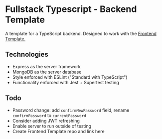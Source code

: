 # Fullstack Typescript - Backend Template
A template for a TypeScript backend. Designed to work with the [Frontend Template.](#insertrepolinkhere)

## Technologies
- Express as the server framework
- MongoDB as the server database
- Style enforced with ESLint ("Standard with TypeScript")
- Functionality enforced with Jest + Supertest testing

## Todo
- Password change: add `confirmNewPassword` field, rename `confirmPassword` to `currentPassword`
- Consider adding JWT refreshing
- Enable server to run outside of testing
- Create Frontend Template repo and link here